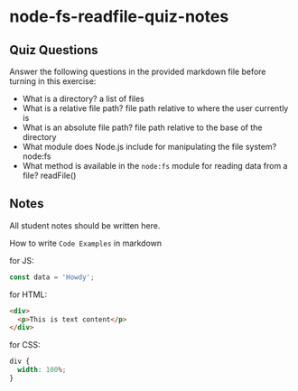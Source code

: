 # node-fs-readfile-quiz-notes

## Quiz Questions

Answer the following questions in the provided markdown file before turning in this exercise:

- What is a directory?
a list of files
- What is a relative file path?
file path relative to where the user currently is
- What is an absolute file path?
file path relative to the base of the directory
- What module does Node.js include for manipulating the file system?
node:fs
- What method is available in the `node:fs` module for reading data from a file?
readFile()
## Notes

All student notes should be written here.

How to write `Code Examples` in markdown

for JS:

```javascript
const data = 'Howdy';
```

for HTML:

```html
<div>
  <p>This is text content</p>
</div>
```

for CSS:

```css
div {
  width: 100%;
}
```
